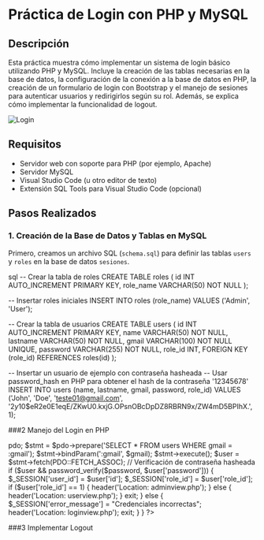 # Práctica de Login con PHP y MySQL

## Descripción
Esta práctica muestra cómo implementar un sistema de login básico utilizando PHP y MySQL. Incluye la creación de las tablas necesarias en la base de datos, la configuración de la conexión a la base de datos en PHP, la creación de un formulario de login con Bootstrap y el manejo de sesiones para autenticar usuarios y redirigirlos según su rol. Además, se explica cómo implementar la funcionalidad de logout.

![Login](images/login.png)

## Requisitos
- Servidor web con soporte para PHP (por ejemplo, Apache)
- Servidor MySQL
- Visual Studio Code (u otro editor de texto)
- Extensión SQL Tools para Visual Studio Code (opcional)

## Pasos Realizados

### 1. Creación de la Base de Datos y Tablas en MySQL
Primero, creamos un archivo SQL (`schema.sql`) para definir las tablas `users` y `roles` en la base de datos `sesiones`.

sql
-- Crear la tabla de roles
CREATE TABLE roles (
    id INT AUTO_INCREMENT PRIMARY KEY,
    role_name VARCHAR(50) NOT NULL
);

-- Insertar roles iniciales
INSERT INTO roles (role_name) VALUES ('Admin', 'User');

-- Crear la tabla de usuarios
CREATE TABLE users (
    id INT AUTO_INCREMENT PRIMARY KEY,
    name VARCHAR(50) NOT NULL,
    lastname VARCHAR(50) NOT NULL,
    gmail VARCHAR(100) NOT NULL UNIQUE,
    password VARCHAR(255) NOT NULL,
    role_id INT,
    FOREIGN KEY (role_id) REFERENCES roles(id)
);

-- Insertar un usuario de ejemplo con contraseña hasheada
-- Usar password_hash en PHP para obtener el hash de la contraseña '12345678'
INSERT INTO users (name, lastname, gmail, password, role_id) 
VALUES ('John', 'Doe', 'teste01@gmail.com', '$2y$10$eR2e0E1eqE/ZKwU0.kxjG.OPsnOBcDpDZ8RBRN9x/ZW4mD5BPIhX.', 1);


###2 Manejo del Login en PHP
<?php
session_start();
require_once 'conexion.php';

if ($_SERVER['REQUEST_METHOD'] === 'POST') {
    $gmail = $_POST['gmail'];
    $password = $_POST['password'];

    $conn = new Conexion();
    $pdo = $conn->pdo;

    $stmt = $pdo->prepare('SELECT * FROM users WHERE gmail = :gmail');
    $stmt->bindParam(':gmail', $gmail);
    $stmt->execute();
    $user = $stmt->fetch(PDO::FETCH_ASSOC);

    // Verificación de contraseña hasheada
    if ($user && password_verify($password, $user['password'])) {
        $_SESSION['user_id'] = $user['id'];
        $_SESSION['role_id'] = $user['role_id'];
        if ($user['role_id'] == 1) {
            header('Location: adminview.php');
        } else {
            header('Location: userview.php');
        }
        exit;
    } else {
        $_SESSION['error_message'] = "Credenciales incorrectas";
        header('Location: loginview.php');
        exit;
    }
}
?>
###3  Implementar Logout
<?php
session_start();
session_unset();
session_destroy();
header('Location: loginview.php');
exit;
?>

